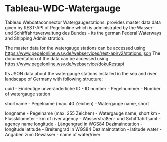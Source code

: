 # Tableau-WDC-Watergauge
Tableau Webdataconnector Watergaugestations: provides master data data given by REST-API of Pegelonline which is administrated by the Wasser- und Schifffahrtsverwaltung des Bundes - its the german Federal Waterways and Shipping Administration.

The master data for the watergauge stations can be accessed using https://www.pegelonline.wsv.de/webservices/rest-api/v2/stations.json
The documentation of the data can be accessed using https://www.pegelonline.wsv.de/webservice/dokuRestapi

Its JSON data about the watergauge stations installed in the sea and river landscape of Germany with following structure:

uuid	-     Eindeutige unveränderliche ID         - ID
number	-   Pegelnummer                           - Number of watergauge station

shortname	- Pegelname (max. 40 Zeichen)           - Watergauge name, short

longname -  Pegelname (max. 255 Zeichen)          - Watergauge name, short
km	-       Flusskilometer                        - km of river
agency	-   Wasserstraßen- und Schifffahrtsamt    - agency name
longitude - Längengrad in WGS84 Dezimalnotation   - longitude
latitude -	Breitengrad in WGS84 Dezimalnotation  - latitude
water	-     Angaben zum Gewässer                  - name of water/river

